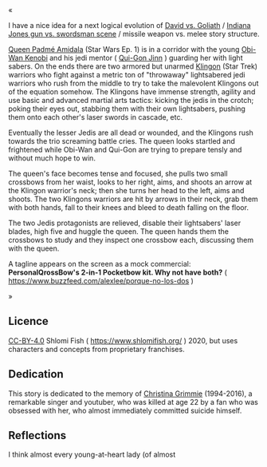 «

I have a nice idea for a next logical evolution of
[David vs. Goliath](https://www.shlomifish.org/philosophy/philosophy/putting-all-cards-on-the-table-2013/DocBook5/putting-all-cards-on-the-table-2013/david_and_goliath.xhtml) / [Indiana Jones gun vs. swordsman scene](https://www.youtube.com/watch?v=7YyBtMxZgQs) / missile weapon vs. melee story structure.

[Queen Padmé Amidala](https://starwars.fandom.com/wiki/Padm%C3%A9_Amidala) (Star Wars Ep. 1) is in a corridor with the young [Obi-Wan Kenobi](https://starwars.fandom.com/wiki/Obi-Wan_Kenobi) and his jedi mentor ( [Qui-Gon Jinn](https://en.wikipedia.org/wiki/Qui-Gon_Jinn) ) guarding her with light sabers. On the ends there are two armored but unarmed [Klingon](https://memory-alpha.fandom.com/wiki/Klingon) (Star Trek) warriors who fight against a metric ton of "throwaway" lightsabered jedi warriors who rush from the middle to try to take the malevolent Klingons out of the equation somehow. The Klingons have immense strength, agility and use basic and advanced martial arts tactics: kicking the jedis in the crotch; poking their eyes out, stabbing them with their own lightsabers, pushing them onto each other's laser swords in cascade, etc.

Eventually the lesser Jedis are all dead or wounded, and the Klingons rush towards the trio screaming battle cries. The queen looks startled and frightened while Obi-Wan and Qui-Gon are trying to prepare tensly and without much hope to win.

The queen's face becomes tense and focused, she pulls two small crossbows from her waist, looks to her right, aims, and shoots an arrow at the Klingon warrior's neck; then she turns her head to the left, aims and shoots. The two Klingons warriors are hit by arrows in their neck, grab them with both hands, fall to their knees and bleed to death falling on the floor.

The two Jedis protagonists are relieved, disable their lightsabers' laser blades, high five and huggle the queen. The queen hands them the crossbows to study and they inspect one crossbow each, discussing them with the queen.

A tagline appears on the screen as a mock commercial: **PersonalQrossBow's 2-in-1 Pocketbow kit. Why not have both?** ( https://www.buzzfeed.com/alexlee/porque-no-los-dos )

»

## Licence

[CC-BY-4.0](https://creativecommons.org/licenses/by/4.0/) Shlomi Fish ( https://www.shlomifish.org/ ) 2020,
but uses characters and concepts from proprietary franchises.

## Dedication

This story is dedicated to the memory of [Christina Grimmie](https://en.wikipedia.org/wiki/Christina_Grimmie) (1994-2016),
a remarkable singer and youtuber, who was killed at age 22 by a fan who was obsessed with her, who almost immediately committed suicide himself.

## Reflections

I think almost every young-at-heart lady (of almost
